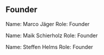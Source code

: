 ## Founder

Name: Marco Jäger
Role: Founder

Name: Maik Schierholz
Role: Founder

Name: Steffen Helms
Role: Founder

